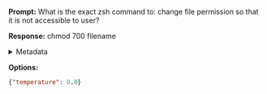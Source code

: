 **Prompt:**
What is the exact zsh command to: change file permission so that it is not accessible to user?


**Response:**
chmod 700 filename

<details><summary>Metadata</summary>

- Duration: 505 ms
- Datetime: 2023-08-28T09:51:22.348538
- Model: gpt-3.5-turbo-0613

</details>

**Options:**
```json
{"temperature": 0.0}
```

